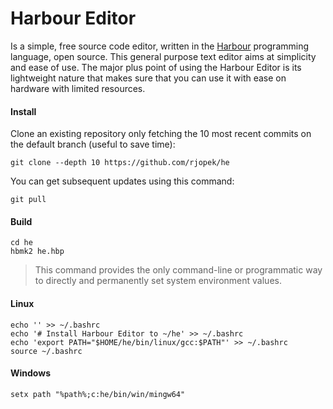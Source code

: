 # Harbour Editor

Is a simple, free source code editor, written in the [Harbour](https://harbour.github.io/) programming language, open source.
This general purpose text editor aims at simplicity and ease of use. The major plus point of using the Harbour Editor is its
lightweight nature that makes sure that you can use it with ease on hardware with limited resources.

#### Install

Clone an existing repository only fetching the 10 most recent commits on the default branch (useful to save time):

```
git clone --depth 10 https://github.com/rjopek/he
```

You can get subsequent updates using this command:

```
git pull
```

#### Build

```
cd he
hbmk2 he.hbp
```

> This command provides the only command-line or programmatic way to directly and permanently set system environment values.

#### Linux

```
echo '' >> ~/.bashrc
echo '# Install Harbour Editor to ~/he' >> ~/.bashrc
echo 'export PATH="$HOME/he/bin/linux/gcc:$PATH"' >> ~/.bashrc
source ~/.bashrc
```

#### Windows

```
setx path "%path%;c:he/bin/win/mingw64"
```

